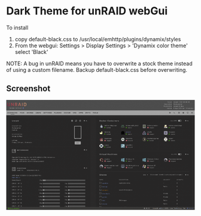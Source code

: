 # Dark Theme for unRAID webGui

To install
1) copy default-black.css to /usr/local/emhttp/plugins/dynamix/styles
2) From the webgui: Settings > Display Settings > 'Dynamix color theme' select 'Black'

NOTE: A bug in unRAID means you have to overwrite a stock theme instead of using a custom filename. Backup default-black.css before overwriting. 

## Screenshot
![](preview.png?raw=true)
